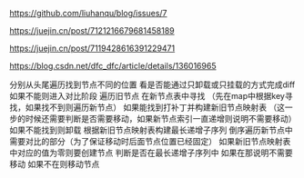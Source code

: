 https://github.com/liuhanqu/blog/issues/7

https://juejin.cn/post/7121216679681458189

https://juejin.cn/post/7119428616391229471

https://blog.csdn.net/dfc_dfc/article/details/136016965

分别从头尾遍历找到节点不同的位置
看是否能通过只卸载或只挂载的方式完成diff
如果不能则进入对比阶段
遍历旧节点
在新节点表中寻找
（先在map中根据key寻找，如果找不到则遍历新节点）
如果能找到打补丁并构建新旧节点映射表
（这一步的时候还需要判断是否需要移动，如果新节点索引一直递增则说明不需要移动）
如果不能找到则卸载
根据新旧节点映射表构建最长递增子序列
倒序遍历新节点中需要对比的部分（为了保证移动时后面节点位置已经固定）
如果新旧节点映射表中对应的值为零则要创建节点
判断是否在最长递增子序列中
如果在那说明不需要移动
如果不在则移动节点
